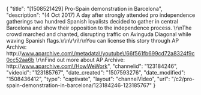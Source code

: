 {
    "title": "[1508521429] Pro-Spain demonstration in Barcelona",
    "description": "(4 Oct 2017) A day after strongly attended pro independence gatherings two hundred Spanish loyalists decided to gather in central Barcelona and show their opposition to the independence process. \r\nThe crowd marched and chanted, disrupting traffic on Avinguda Diagonal while waving Spanish flags.\r\n\r\n\r\nYou can license this story through AP Archive: http:\/\/www.aparchive.com\/metadata\/youtube\/66f561fb699cd72a8324f9c0cc52aa6b \r\nFind out more about AP Archive: http:\/\/www.aparchive.com\/HowWeWork",
    "channelid": "123184246",
    "videoid": "123185767",
    "date_created": "1507593276",
    "date_modified": "1508436412",
    "type": "captivate",
    "layout": "channelVideo",
    "url": "\/c2\/pro-spain-demonstration-in-barcelona\/123184246-123185767"
}